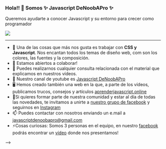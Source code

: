 ### Hola!! 👋 Somos ✨ Javascript DeNoobAPro ✨

<p> Queremos ayudarte a conocer Javascript y su entorno para crecer como programador

</p>

![](https://wddf19home.files.wordpress.com/2019/09/coding-freak.gif?w=400)
****
  
- 💖 Una de las cosas que más nos gusta es trabajar con **CSS y Javascript**. Nos encantan todos los temas de diseño web, com son los colores, las fuentes y la composición.
- 👯 Estamos abiertos a colaborar!
- 💬 Puedes realizarnos cualquier consulta relacionada con el material que explicamos en nuestros vídeos.
- 🎥 Nuestro canal de youtube es <a href="https://www.youtube.com/channel/UClmcDeaz6DrSJ85-E3fY3Pg">Javascript DeNoobAPro</a>
- 🖥️ Hemos creado también una web en la que, a parte de los vídeos, publicamos trucos, consejos y artículos  <a href="https://www.aprenderjavascript.online">aprenderjavascript.online</a>
- 📢Si quieres formar parte de nuestra comunidad y estar al día de todas las novedades, te invitamos a unirte a <a href="https://www.facebook.com/groups/280499826272218">nuestro grupo de facebook</a> y seguirnos en <a href="https://www.instagram.com/javascriptdenoobapro/">Instagram</a>
- 📫 Puedes contactar con nosotros enviando un e.mail a <a href="mailto:javascriptdenoobapro@gmail.com">javascriptdenoobapro@gmail.com</a>
- ⚡Cosas curiosas: Somos 3 personas en el equipo, en nuestro <a href="https://www.facebook.com/Javascriptdenoobapro"> facebook</a> podrás encontrar un <a href="https://www.facebook.com/110367394153646/videos/1894917467328783">vídeo</a> donde nos presentamos!

-->
